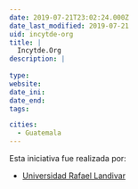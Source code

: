```yaml
---
date: 2019-07-21T23:02:24.000Z
date_last_modified: 2019-07-21
uid: incytde-org
title: |
  Incytde.Org
description: |
  
type: 
website: 
date_ini: 
date_end: 
tags:

cities: 
  - Guatemala
---
```


Esta iniciativa fue realizada por:

- [Universidad Rafael Landivar](/organizaciones/universidad-rafael-landivar)
